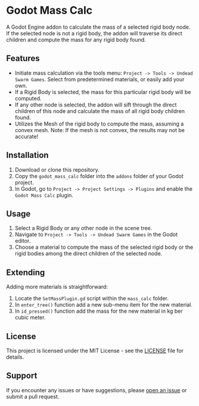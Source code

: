 # Godot Mass Calc

A Godot Engine addon to calculate the mass of a selected rigid body node. If the selected node is not a rigid body, the addon will traverse its direct children and compute the mass for any rigid body found.

## Features

- Initiate mass calculation via the tools menu: `Project -> Tools -> Undead Swarm Games`. Select from predetermined materials, or easily add your own.
- If a Rigid Body is selected, the mass for this particular rigid body will be computed.
- If any other node is selected, the addon will sift through the direct children of this node and calculate the mass of all rigid body children found.
- Utilizes the Mesh of the rigid body to compute the mass, assuming a convex mesh. Note: If the mesh is not convex, the results may not be accurate!

## Installation

1. Download or clone this repository.
2. Copy the `godot_mass_calc` folder into the `addons` folder of your Godot project.
3. In Godot, go to `Project -> Project Settings -> Plugins` and enable the `Godot Mass Calc` plugin.

## Usage

1. Select a Rigid Body or any other node in the scene tree.
2. Navigate to `Project -> Tools -> Undead Swarm Games` in the Godot editor.
3. Choose a material to compute the mass of the selected rigid body or the rigid bodies among the direct children of the selected node.

## Extending

Adding more materials is straightforward:

1. Locate the `SetMassPlugin.gd` script within the `mass_calc` folder.
2. In `enter_tree()` function add a new sub-menu item for the new material.
3. In `id_pressed()` function add the mass for the new material in kg ber cubic meter.

## License

This project is licensed under the MIT License - see the [LICENSE](addons/mass-calc/LICENSE) file for details.

## Support

If you encounter any issues or have suggestions, please [open an issue](https://github.com/nenovmy/Godot_Mass_Calc/issues) or submit a pull request.
